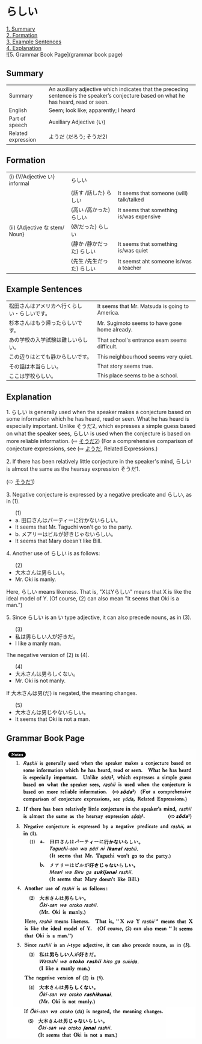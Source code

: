 # らしい

[1. Summary](#summary)<br>
[2. Formation](#formation)<br>
[3. Example Sentences](#example-sentences)<br>
[4. Explanation](#explanation)<br>
![5. Grammar Book Page](grammar book page)<br>


## Summary

<table><tr>   <td>Summary</td>   <td>An auxiliary adjective which indicates that the preceding sentence is the speaker’s conjecture based on what he has heard, read or seen.</td></tr><tr>   <td>English</td>   <td>Seem; look like; apparently; I heard</td></tr><tr>   <td>Part of speech</td>   <td>Auxiliary Adjective (い)</td></tr><tr>   <td>Related expression</td>   <td>ようだ (だろう; そうだ2)</td></tr></table>

## Formation

<table class="table"> <tbody><tr class="tr head"> <td class="td"><span class="numbers">(i)</span> <span> <span class="bold">{V/Adjective い}    informal</span></span></td> <td class="td"><span class="concept">らしい</span> </td> <td class="td"><span>&nbsp;</span></td> </tr> <tr class="tr"> <td class="td"><span>&nbsp;</span></td> <td class="td"><span>{話す /話した} <span class="concept">らしい</span></span></td> <td class="td"><span>It    seems that someone (will) talk/talked</span></td> </tr> <tr class="tr"> <td class="td"><span>&nbsp;</span></td> <td class="td"><span>{高い /高かった} <span class="concept">らしい</span></span></td> <td class="td"><span>It    seems that something is/was expensive</span></td> </tr> <tr class="tr head"> <td class="td"><span class="numbers">(ii)</span> <span> <span class="bold">{Adjective な stem/   Noun}</span></span></td> <td class="td"><span>{</span><span class="concept">Ø</span><span>/<span class="concept">だった</span>} <span class="concept">らしい</span></span></td> <td class="td"><span>&nbsp;</span></td> </tr> <tr class="tr"> <td class="td"><span>&nbsp;</span></td> <td class="td"><span>{静か /静か<span class="concept">だった</span>} <span class="concept">らしい</span></span></td> <td class="td"><span>It    seems that something is/was quiet</span></td> </tr> <tr class="tr"> <td class="td"><span>&nbsp;</span></td> <td class="td"><span>{先生 /先生<span class="concept">だった</span>} <span class="concept">らしい</span></span></td> <td class="td"><span>It    seemst aht someone is/was a teacher</span></td> </tr></tbody></table>

## Example Sentences

<table><tr>   <td>松田さんはアメリカへ行くらしい・らしいです。</td>   <td>It seems that Mr. Matsuda is going to America.</td></tr><tr>   <td>杉本さんはもう帰ったらしいです。</td>   <td>Mr. Sugimoto seems to have gone home already.</td></tr><tr>   <td>あの学校の入学試験は難しいらしい。</td>   <td>That school's entrance exam seems difficult.</td></tr><tr>   <td>この辺りはとても静からしいです。</td>   <td>This neighbourhood seems very quiet.</td></tr><tr>   <td>その話は本当らしい。</td>   <td>That story seems true.</td></tr><tr>   <td>ここは学校らしい。</td>   <td>This place seems to be a school.</td></tr></table>

## Explanation

<p>1. <span class="cloze">らしい</span> is generally used when the speaker makes a conjecture based on some information which he has heard, read or seen. What he has heard is especially important. Unlike そうだ2, which expresses a simple guess based on what the speaker sees, <span class="cloze">らしい</span> is used when the conjecture is based on more reliable information. (⇨ <a href="#㊦ そうだ (2)">そうだ2</a>) (For a comprehensive comparison of conjecture expressions, see (⇨ <a href="#㊦ ようだ">ようだ</a>, Related Expressions.)</p>  <p>2. If there has been relatively little conjecture in the speaker's mind, <span class="cloze">らしい</span> is almost the same as the hearsay expression そうだ1.</p>   <p>(⇨ <a href="#㊦ そうだ (1)">そうだ1</a>)</p>  <p>3. Negative conjecture is expressed by a negative predicate and <span class="cloze">らしい</span>, as in (1).</p>  <ul>(1) <li>a. 田口さんはパーティーに行かない<span class="cloze">らしい</span>。</li> <li>It seems that Mr. Taguchi won't go to the party.</li> <div class="divide"></div> <li>b. メアリーはビルが好きじゃない<span class="cloze">らしい</span>。</li> <li>It seems that Mary doesn't like Bill.</li> </ul>  <p>4. Another use of <span class="cloze">らしい</span> is as follows:</p>  <ul>(2) <li>大木さんは男<span class="cloze">らしい</span>。</li> <li>Mr. Oki is manly.</li> </ul>  <p>Here, <span class="cloze">らしい</span> means likeness. That is, "XはY<span class="cloze">らしい</span>" means that X is like the ideal model of Y. (Of course, (2) can also mean "It seems that Oki is a man.")</p>  <p>5. Since <span class="cloze">らしい</span> is an い type adjective, it can also precede nouns, as in (3).</p>  <ul>(3) <li>私は男<span class="cloze">らしい</span>人が好きだ。</li> <li>I like a manly man.</li> </ul>  <p>The negative version of (2) is (4).</p>  <ul>(4) <li>大木さんは男<span class="cloze">らしくない</span>。</li> <li>Mr. Oki is not manly.</li> </ul>  <p>If 大木さんは男(だ) is negated, the meaning changes.</p>  <ul>(5) <li>大木さんは男じやない<span class="cloze">らしい</span>。</li> <li>It seems that Oki is not a man.</li> </ul>

## Grammar Book Page

![](../img/Basicらしい.png)

